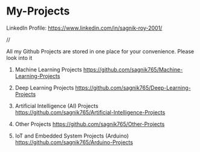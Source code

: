 # My-Projects

LinkedIn Profile: https://www.linkedin.com/in/sagnik-roy-2001/

//

All my Github Projects are stored in one place for your convenience. Please look into it



1. Machine Learning Projects     https://github.com/sagnik765/Machine-Learning-Projects

2. Deep Learning Projects     https://github.com/sagnik765/Deep-Learning-Projects

3. Artificial Intelligence (AI) Projects   https://github.com/sagnik765/Artificial-Intelligence-Projects

4. Other Projects    https://github.com/sagnik765/Other-Projects

5. IoT and Embedded System Projects (Arduino)    https://github.com/sagnik765/Arduino-Projects

